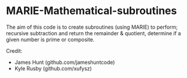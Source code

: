 # MARIE-Mathematical-subroutines
The aim of this code is to create subroutines (using MARIE) to perform; recursive subtraction and return the remainder &amp; quotient, determine if a given number is prime or composite.

Credit:
- James Hunt (github.com/jameshuntcode)
- Kyle Rusby (github.com/xufysz)
